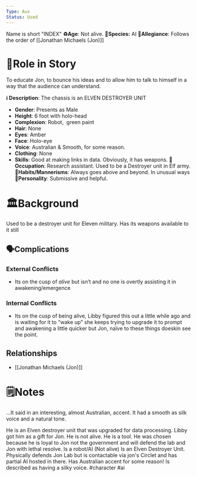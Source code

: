 ```yaml
---
Type: Aux
Status: Used
---
```

Name is short "INDEX" 
**♻️Age**: Not alive.
👾**Species:** AI
🏅**Allegiance**: Follows the order of [[Jonathan Michaels (Jon)]]
# 🎲Role in Story
To educate Jon, to bounce his ideas and to allow him to talk to himself in a way that the audience can understand.

**ℹ️ Description**: 
The chassis is an ELVEN DESTROYER UNIT
* **Gender**: Presents as Male
* **Height**: 6 foot with holo-head
* **Complexion**: Robot,  green paint
* **Hair**: None
* **Eyes**:  Amber
* **Face**: Holo-eye
* **Voice**: Australian & Smooth, for some reason.
* **Clothing**:  None
* **Skills**: Good at making links in data. Obviously, it has weapons.
**💼Occupation**: Research assistant. Used to be a Destroyer unit in Elf army.
**🎺Habits/Mannerisms**: Always goes above and beyond. In unusual ways
**🧨Personality**: Submissive and helpful.

# 🏛️Background
Used to be a destroyer unit for Eleven military. Has its weapons available to it still

## 🗣️Complications
### **External Conflicts**
- Its on the cusp of *alive* but isn’t and no one is overtly assisting it in awakening/emergence
### **Internal Conflicts**
- Its on the cusp of being alive, Libby figured this out a little while ago and is waiting for it to “wake up” she keeps trying to upgrade it to prompt and awakening a little quicker but Jon, naïve to these things doeskin see the point.

## Relationships
-  [[Jonathan Michaels (Jon)]]
# 🗒️Notes

…It said in an interesting, almost Australian, accent. It had a smooth as silk voice and a natural tone.

He is an Elven destroyer unit that was upgraded for data processing. Libby got him as a gift for Jon. He is not alive. He is a tool. He was chosen because he is loyal to Jon not the government and will defend the lab and Jon with lethal resolve.
Is a robot/AI (Not alive)
Is an Elven Destroyer Unit.
Physically defends Jon Lab but is contactable via jon's Circlet and has partial AI hosted in there.
Has Australian accent for some reason!
Is described as having a silky voice.
#character #ai 